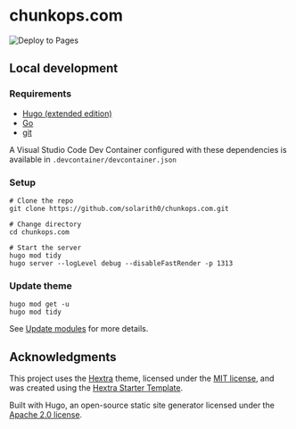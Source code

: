 # chunkops.com

![Deploy to Pages](https://github.com/solarith0/chunkops.com/actions/workflows/pages.yaml/badge.svg)

## Local development

### Requirements
- [Hugo (extended edition)](https://gohugo.io/getting-started/installing/)
- [Go](https://golang.org/doc/install)
- [git](https://git-scm.com)

A Visual Studio Code Dev Container configured with these dependencies is available in `.devcontainer/devcontainer.json`


### Setup

```shell
# Clone the repo
git clone https://github.com/solarith0/chunkops.com.git

# Change directory
cd chunkops.com

# Start the server
hugo mod tidy
hugo server --logLevel debug --disableFastRender -p 1313
```

### Update theme

```shell
hugo mod get -u
hugo mod tidy
```

See [Update modules](https://gohugo.io/hugo-modules/use-modules/#update-modules) for more details.

## Acknowledgments

This project uses the [Hextra](https://github.com/imfing/hextra) theme, licensed under the [MIT license](https://opensource.org/licenses/MIT), and was created using the [Hextra Starter Template](https://github.com/imfing/hextra-starter-template).

Built with Hugo, an open-source static site generator licensed under the [Apache 2.0 license](https://opensource.org/license/apache-2-0).
